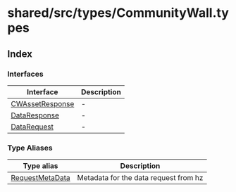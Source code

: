 # shared/src/types/CommunityWall.types

## Index

### Interfaces

| Interface | Description |
| ------ | ------ |
| [CWAssetResponse](interfaces/CWAssetResponse.md) | - |
| [DataResponse](interfaces/DataResponse.md) | - |
| [DataRequest](interfaces/DataRequest.md) | - |

### Type Aliases

| Type alias | Description |
| ------ | ------ |
| [RequestMetaData](type-aliases/RequestMetaData.md) | Metadata for the data request from hz |
